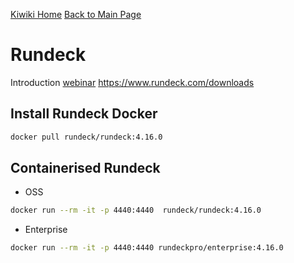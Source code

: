 [Kiwiki Home](/../../)
[Back to Main Page](./readme.md)

# Rundeck
Introduction [webinar](https://www.pagerduty.com/ty/webinar/introduction-to-process-automation/)
https://www.rundeck.com/downloads

## Install Rundeck Docker
```bash
docker pull rundeck/rundeck:4.16.0
```

## Containerised Rundeck 
- OSS
```bash
docker run --rm -it -p 4440:4440  rundeck/rundeck:4.16.0
```
- Enterprise
```bash
docker run --rm -it -p 4440:4440 rundeckpro/enterprise:4.16.0
```